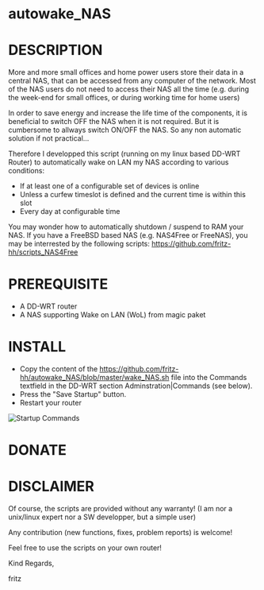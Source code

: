 autowake_NAS
============

DESCRIPTION
===========

More and more small offices and home power users store their data in a central NAS, that can be accessed from any computer of the network.
Most of the NAS users do not need to access their NAS all the time (e.g. during the week-end for small offices, or during working time for home users)

In order to save energy and increase the life time of the components, it is beneficial to switch OFF the NAS when it is not required.
But it is cumbersome to allways switch ON/OFF the NAS. So any non automatic solution if not practical...

Therefore I developped this script (running on my linux based DD-WRT Router) to automatically wake on LAN my NAS according to various conditions:
 - If at least one of a configurable set of devices is online
 - Unless a curfew timeslot is defined and the current time is within this slot
 - Every day at configurable time

You may wonder how to automatically shutdown / suspend to RAM your NAS. If you have a FreeBSD based NAS (e.g. NAS4Free or FreeNAS), you may be interrested by the following scripts:
https://github.com/fritz-hh/scripts_NAS4Free

PREREQUISITE
============

- A DD-WRT router
- A NAS supporting Wake on LAN (WoL) from magic paket

INSTALL
=======

- Copy the content of the https://github.com/fritz-hh/autowake_NAS/blob/master/wake_NAS.sh file into the Commands textfield in the DD-WRT section Adminstration|Commands (see below).
- Press the "Save Startup" button.
- Restart your router

![Startup Commands](https://github.com/fritz-hh/autowake_NAS/raw/master/screenshots/dd-wrt_commands.PNG)

DONATE
======

<script src="paypal-button.min.js?merchant=YOUR_MERCHANT_ID"
    data-button="donate"
    data-name="My product"
    data-amount="1.00"
    async
></script>

DISCLAIMER
==========

Of course, the scripts are provided without any warranty!
(I am nor a unix/linux expert nor a SW developper, but a simple user)

Any contribution (new functions, fixes, problem reports) is welcome!

Feel free to use the scripts on your own router!

Kind Regards,

fritz
